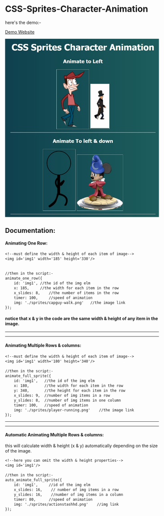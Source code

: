 # CSS-Sprites-Character-Animation

here's the demo:-

[Demo Website](http://ahmed-badawy.com/tests/css-sprites/CSS-Sprites-Character-Animation/index.html)


[![Demo Image](./css.jpg)](http://ahmed-badawy.com/tests/css-sprites/CSS-Sprites-Character-Animation/index.html)



## Documentation: 

#### Animating One Row:
    <!--must define the width & height of each item of image-->
    <img id='img1' width='185' height='330'/>
 

    //then in the script:-
	animate_one_row({
		id: 'img1', //the id of the img elm
		x: 185,     //the width for each item in the row
		x_slides: 8,    //the number of items in the row
		timer: 100,     //speed of animation
		img: './sprites/capguy-walk.png'   //the image link
	});


#### notice that x & y in the code are the same width & height of any item in the image. 


---

---

#### Animating Multiple Rows & columns:
    <!--must define the width & height of each item of image-->
    <img id='img1' width='180' height='340'/>
 
    //then in the script:-
	animate_full_sprite({
		id: 'img1',   //the id of the img elm
		x: 180,       //the width for each item in the row
		y: 340,       //the height for each item in the row
		x_slides: 9,  //number of img items in a row
		y_slides: 8,  //number of img items in one column 
		timer: 100,   //speed of animation
		img: './sprites/player-running.png'    //the image link
	});


---

---

#### Automatic Animating Multiple Rows & columns: 
this will calculate  width & height (x & y) automatically depending on the size of the image.
      
    <!--here you can omit the width & height properties-->    
    <img id='img1'/>
 
    //then in the script:-
	auto_animate_full_sprite({
		id: 'img1',     //id of the img elm
		x_slides: 16,    // number of img items in a row
		y_slides: 16,    //number of img items in a column 
		timer: 80,      //speed of animation
		img: './sprites/actionstashhd.png'    //img link
	});




	